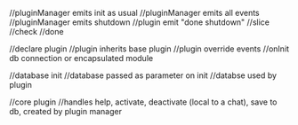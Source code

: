 //pluginManager emits init as usual
//pluginManager emits all events
//pluginManager emits shutdown
	//plugin emit "done shutdown"
	//slice
	//check
	//done

//declare plugin
//plugin inherits base plugin
//plugin override events
//onInit db connection or encapsulated module


//database init
//database passed as parameter on init
//databse used by plugin


//core plugin 
//handles help, activate, deactivate (local to a chat), save to db, created by plugin manager
